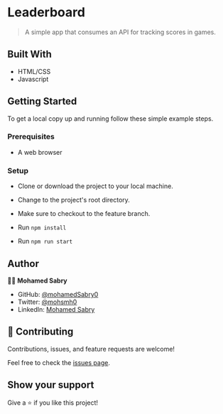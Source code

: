# Leaderboard

> A simple app that consumes an API for tracking scores in games.

## Built With

- HTML/CSS
- Javascript

## Getting Started

To get a local copy up and running follow these simple example steps.

### Prerequisites

- A web browser

### Setup

- Clone or download the project to your local machine.

- Change to the project's root directory.

- Make sure to checkout to the feature branch.

- Run `npm install`

- Run `npm run start`


## Author

👩‍💻 **Mohamed Sabry**

- GitHub: [@mohamedSabry0](https://github.com/mohamedSabry0)
- Twitter: [@mohsmh0](https://twitter.com/mohsmh0)
- LinkedIn: [Mohamed Sabry](https://linkedin.com/in/mohamed-sabry0/)

## 🤝 Contributing

Contributions, issues, and feature requests are welcome!

Feel free to check the [issues page](issues/).

## Show your support

Give a ⭐️ if you like this project!
